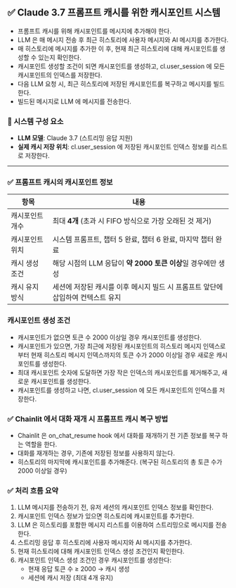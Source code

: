 ## ✅ Claude 3.7 프롬프트 캐시를 위한 캐시포인트 시스템

- 프롬프트 캐시를 위해 캐시포인트를 메시지에 추가해야 한다.
- LLM 은 매 메시지 전송 후 최근 히스토리에 사용자 메시지와 AI 메시지를 추가한다.
- 매 히스토리에 메시지를 추가한 이 후, 현재 최근 히스토리에 대해 캐시포인트를 생성할 수 있는지 확인한다.
- 캐시포인트 생성할 조건이 되면 캐시포인트를 생성하고, cl.user_session 에 모든 캐시포인트의 인덱스를 저장한다.
- 다음 LLM 요청 시, 최근 히스토리에 저장된 캐시포인트를 복구하고 메시지를 빌드한다.
- 빌드된 메시지로 LLM 에 메시지를 전송한다.

### 🔧 시스템 구성 요소
- **LLM 모델**: Claude 3.7 (스트리밍 응답 지원)
- **실제 캐시 저장 위치**: cl.user_session 에 저장된 캐시포인트 인덱스 정보를 리스트로 저장한다.

---

### ✅ 프롬프트 캐시의 캐시포인트 정보

| 항목 | 내용 |
|------|------|
| 캐시포인트 개수 | 최대 **4개** (초과 시 FIFO 방식으로 가장 오래된 것 제거) |
| 캐시포인트 위치 | 시스템 프롬프트, 챕터 5 완료, 챕터 6 완료, 마지막 챕터 완료 |
| 캐시 생성 조건 | 해당 시점의 LLM 응답이 **약 2000 토큰 이상**일 경우에만 생성 |
| 캐시 유지 방식 | 세션에 저장된 캐시를 이후 메시지 빌드 시 프롬프트 앞단에 삽입하여 컨텍스트 유지 |

### 캐시포인트 생성 조건

- 캐시포인트가 없으면 토큰 수 2000 이상일 경우 캐시포인트를 생성한다.
- 캐시포인트가 있으면, 가장 최근에 저장된 캐시포인트의 히스토리 메시지 인덱스로 부터 현재 히스토리 메시지 인덱스까지의 토큰 수가 2000 이상일 경우 새로운 캐시포인트를 생성한다.
- 최대 캐시포인트 숫자에 도달하면 가장 작은 인덱스의 캐시포인트를 제거해주고, 새로운 캐시포인트를 생성한다.
- 캐시포인트를 생성하고 나면, cl.user_session 에 모든 캐시포인트의 인덱스를 저장한다.

### ✅ Chainlit 에서 대화 재개 시 프롬프트 캐시 복구 방법

- Chainlit 은 on_chat_resume hook 에서 대화를 재개하기 전 기존 정보를 복구 하는 역할을 한다.
- 대화를 재개하는 경우, 기존에 저장된 정보를 사용하지 않는다.
- 히스토리의 마지막에 캐시포인트를 추가해준다. (복구된 히스토리의 총 토큰 수가 2000 이상일 경우)

### ✅ 처리 흐름 요약

1. LLM 메시지를 전송하기 전, 유저 세션의 캐시포인트 인덱스 정보를 확인한다.
2. 캐시포인트 인덱스 정보가 있으면 히스토리에 캐시포인트를 추가한다.
3. LLM 은 히스토리를 포함한 메시지 리스트를 이용하여 스트리밍으로 메시지를 전송한다.
4. 스트리밍 응답 후 히스토리에 사용자 메시지와 AI 메시지를 추가한다.
5. 현재 히스토리에 대해 캐시포인트 인덱스 생성 조건인지 확인한다.
6. 캐시포인트 인덱스 생성 조건인 경우 캐시포인트를 생성한다:
   - 현재 응답 토큰 수 ≥ 2000 → 캐시 생성
   - 세션에 캐시 저장 (최대 4개 유지)